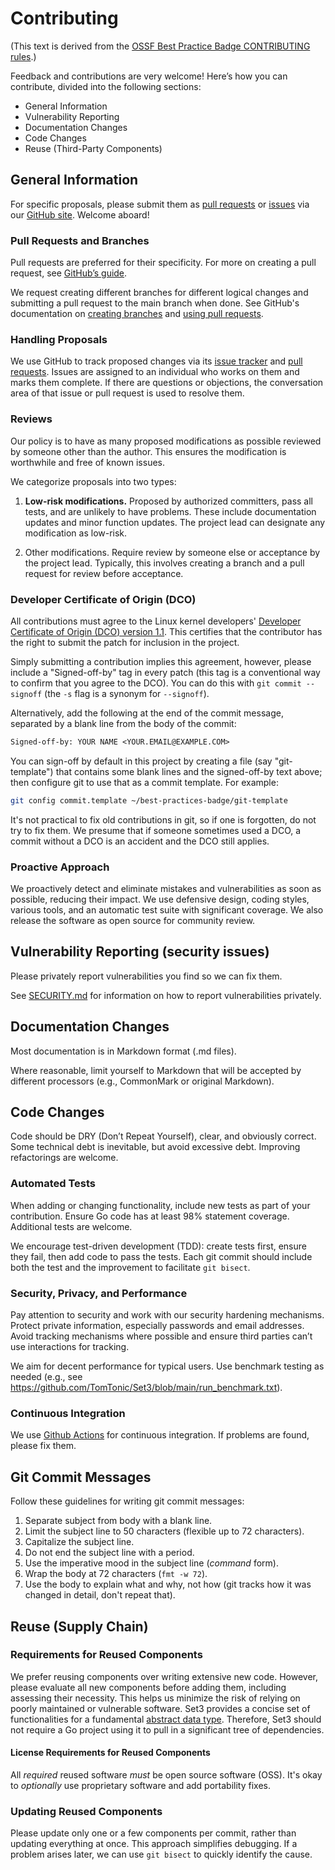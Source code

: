 # Contributing

(This text is derived from the [OSSF Best Practice Badge CONTRIBUTING rules](https://github.com/coreinfrastructure/best-practices-badge/blob/main/CONTRIBUTING.md).)

Feedback and contributions are very welcome! Here’s how you can contribute, divided into the following sections:

* General Information
* Vulnerability Reporting
* Documentation Changes
* Code Changes
* Reuse (Third-Party Components)

## General Information

For specific proposals, please submit them as
[pull requests](https://github.com/TomTonic/Set3/pulls)
or
[issues](https://github.com/TomTonic/Set3/issues)
via our
[GitHub site](https://github.com/coreinfrastructure/best-practices-badge).
Welcome aboard!

### Pull Requests and Branches

Pull requests are preferred for their specificity.
For more on creating a pull request, see
[GitHub’s guide](https://help.github.com/articles/using-pull-requests/).

We request creating different branches for different logical
changes and submitting a pull request to the main branch when done.
See GitHub's documentation on
[creating branches](https://help.github.com/articles/creating-and-deleting-branches-within-your-repository/)
and
[using pull requests](https://help.github.com/articles/using-pull-requests/).

### Handling Proposals

We use GitHub to track proposed changes via its
[issue tracker](https://github.com/TomTonic/Set3/issues) and
[pull requests](https://github.com/TomTonic/Set3/pulls).
Issues are assigned to an individual who works on them and marks them complete.
If there are questions or objections, the conversation area of that
issue or pull request is used to resolve them.

### Reviews

Our policy is to have as many proposed modifications as possible reviewed by
someone other than the author. This ensures the modification is worthwhile and
free of known issues.

We categorize proposals into two types:

1. **Low-risk modifications.**  Proposed by authorized committers, pass all
   tests, and are unlikely to have problems. These include documentation
   updates and minor function updates. The project lead can designate any
   modification as low-risk.

2. Other modifications.  Require review by someone else or acceptance by the
   project lead. Typically, this involves creating a branch and a pull request
   for review before acceptance.

### Developer Certificate of Origin (DCO)

All contributions must agree to the Linux kernel developers'
[Developer Certificate of Origin (DCO) version 1.1](https://developercertificate.org).
This certifies that the contributor has the right to submit the patch for
inclusion in the project.

Simply submitting a contribution implies this agreement, however,
please include a "Signed-off-by" tag in every patch
(this tag is a conventional way to confirm that you agree to the DCO).
You can do this with `git commit --signoff` (the `-s` flag
is a synonym for `--signoff`).

Alternatively, add the following at the end of the commit message, separated
by a blank line from the body of the commit:

````txt
Signed-off-by: YOUR NAME <YOUR.EMAIL@EXAMPLE.COM>
````

You can sign-off by default in this project by creating a file
(say "git-template") that contains
some blank lines and the signed-off-by text above;
then configure git to use that as a commit template.  For example:

````sh
git config commit.template ~/best-practices-badge/git-template
````

It's not practical to fix old contributions in git, so if one is forgotten,
do not try to fix them.  We presume that if someone sometimes used a DCO,
a commit without a DCO is an accident and the DCO still applies.

### Proactive Approach

We proactively detect and eliminate
mistakes and vulnerabilities as soon as possible,
reducing their impact.
We use defensive design, coding styles,
various tools,
and an automatic test suite with significant coverage.
We also release the software as open source for community review.

## Vulnerability Reporting (security issues)

Please privately report vulnerabilities you find so we can fix them.

See [SECURITY.md](./SECURITY.md) for information on how to report vulnerabilities privately.

## Documentation Changes

Most documentation is in Markdown format (.md files).

Where reasonable, limit yourself to Markdown
that will be accepted by different processors
(e.g., CommonMark or original Markdown).

## Code Changes

Code should be DRY (Don’t Repeat Yourself),
clear, and obviously correct.
Some technical debt is inevitable, but avoid excessive debt.
Improving refactorings are welcome.

### Automated Tests

When adding or changing functionality, include new tests as
part of your contribution.
Ensure Go code has at least 98% statement coverage.
Additional tests are welcome.

We encourage test-driven development (TDD): create tests first, ensure they fail,
then add code to pass the tests.
Each git commit should include both
the test and the improvement to facilitate `git bisect`.

### Security, Privacy, and Performance

Pay attention to security and work with our
security hardening mechanisms.
Protect private information, especially passwords and email addresses.
Avoid tracking mechanisms where possible
and ensure third parties can’t use interactions for tracking.

We aim for decent performance for typical users.
Use benchmark testing as needed
(e.g., see <https://github.com/TomTonic/Set3/blob/main/run_benchmark.txt>).

### Continuous Integration

We use [Github Actions](https://github.com/TomTonic/Set3/actions)
for continuous integration. If problems are found, please fix them.

## Git Commit Messages

Follow these guidelines for writing git commit messages:

1. Separate subject from body with a blank line.
2. Limit the subject line to 50 characters (flexible up to 72 characters).
3. Capitalize the subject line.
4. Do not end the subject line with a period.
5. Use the imperative mood in the subject line (*command* form).
6. Wrap the body at 72 characters (`fmt -w 72`).
7. Use the body to explain what and why, not how
   (git tracks how it was changed in detail, don't repeat that).

## Reuse (Supply Chain)

### Requirements for Reused Components

We prefer reusing components over writing extensive new code.
However, please evaluate all new components before adding them,
including assessing their necessity.
This helps us minimize the risk of relying on poorly
maintained or vulnerable software.
Set3 provides a concise set of functionalities for a
fundamental [abstract data type](https://en.wikipedia.org/wiki/Abstract_data_type).
Therefore, Set3 should not require a Go project using it to pull in a significant
tree of dependencies.

#### License Requirements for Reused Components

All *required* reused software *must* be open source software (OSS).
It's okay to *optionally* use proprietary software and add
portability fixes.

### Updating Reused Components

Please update only one or a few components per commit, rather than
updating everything at once. This approach simplifies debugging.
If a problem arises later, we can
use `git bisect` to quickly identify the cause.
